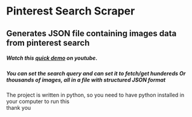 <h1>Pinterest Search Scraper</h1>
<h2>Generates JSON file containing images data from pinterest search</h2>
<h5>Watch this  <a href="https://youtu.be/vx7okaVRz9M" target="pinterest_demo">quick demo</a> on youtube.</h5>
<h5>You can set the search query and can set it to fetch/get hundereds Or thousands of images, all in a file with structured JSON format</h5>

<p>
The project is written in python, so you need to have python installed in your computer to run this<br/>
thank you
</p>

